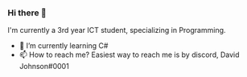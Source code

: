 ### Hi there 👋

I'm currently a 3rd year ICT student, specializing in Programming.
- 🌱 I’m currently learning C#
- 📫 How to reach me? Easiest way to reach me is by discord, David Johnson#0001

